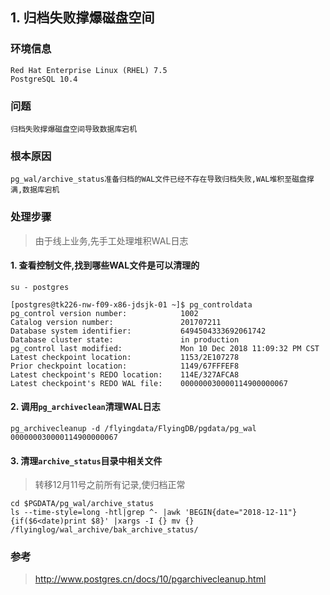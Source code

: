 ## 1. 归档失败撑爆磁盘空间

### 环境信息

```
Red Hat Enterprise Linux (RHEL) 7.5
PostgreSQL 10.4
```

### 问题

```
归档失败撑爆磁盘空间导致数据库宕机
```

### 根本原因

```
pg_wal/archive_status准备归档的WAL文件已经不存在导致归档失败,WAL堆积至磁盘撑满,数据库宕机
```

### 处理步骤

> 由于线上业务,先手工处理堆积WAL日志

#### 1. 查看控制文件,找到哪些WAL文件是可以清理的

```
su - postgres

[postgres@tk226-nw-f09-x86-jdsjk-01 ~]$ pg_controldata 
pg_control version number:            1002
Catalog version number:               201707211
Database system identifier:           6494504333692061742
Database cluster state:               in production
pg_control last modified:             Mon 10 Dec 2018 11:09:32 PM CST
Latest checkpoint location:           1153/2E107278
Prior checkpoint location:            1149/67FFFEF8
Latest checkpoint's REDO location:    114E/327AFCA8
Latest checkpoint's REDO WAL file:    000000030000114900000067
```

#### 2. 调用`pg_archiveclean`清理WAL日志

```
pg_archivecleanup -d /flyingdata/FlyingDB/pgdata/pg_wal 000000030000114900000067
```

#### 3. 清理`archive_status`目录中相关文件

> 转移12月11号之前所有记录,使归档正常

```
cd $PGDATA/pg_wal/archive_status
ls --time-style=long -htl|grep ^- |awk 'BEGIN{date="2018-12-11"}{if($6<date)print $8}' |xargs -I {} mv {} /flyinglog/wal_archive/bak_archive_status/
```

### 参考

> <http://www.postgres.cn/docs/10/pgarchivecleanup.html>





